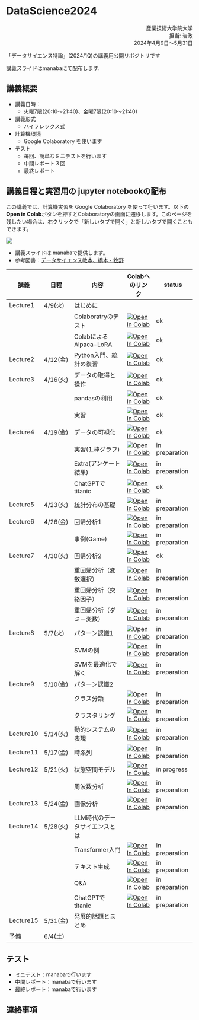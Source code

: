 # DataScience2024


<div dir='rtl'>
産業技術大学院大学</br>
担当: 岩政</br>
2024年4月9日～5月31日
</div>


「データサイエンス特論」(2024/1Q)の講義用公開リポジトリです

講義スライドはmanabaにて配布します.

## 講義概要

- 講義日時：
  - 火曜7限(20:10～21:40)、金曜7限(20:10～21:40)
- 講義形式
  - ハイフレックス式
- 計算機環境
  - Google Colaboratory を使います
- テスト
  - 毎回、簡単なミニテストを行います
  - 中間レポート３回
  - 最終レポート

## 講義日程と実習用の jupyter notebookの配布

この講義では、計算機実習を Google Colaboratory を使って行います。以下の**Open in Colab**ボタンを押すとColaboratoryの画面に遷移します。このページを残したい場合は、右クリックで「新しいタブで開く」と新しいタブで開くこともできます。

![](https://colab.research.google.com/assets/colab-badge.svg)


- 講義スライドは manabaで提供します。
- 参考図書：[データサイエンス教本、橋本・牧野](https://www.ohmsha.co.jp/book/9784274222900/)

|講義|日程|内容|Colabへのリンク|status|
|---|---|---|---|---|
|Lecture1|4/9(火) |はじめに||
|||Colaboratryのテスト| [![Open In Colab](https://colab.research.google.com/assets/colab-badge.svg)](https://colab.research.google.com/github/miwamasa/DataScience2023/blob/main/notebooks/lecture1.ipynb)|ok|
|||ColabによるAlpaca-LoRA| [![Open In Colab](https://colab.research.google.com/assets/colab-badge.svg)](https://colab.research.google.com/github/miwamasa/DataScience2023/blob/main/notebooks/lecture1_alpaca_lora.ipynb)|ok|
|Lecture2|4/12(金) |Python入門、統計の復習|[![Open In Colab](https://colab.research.google.com/assets/colab-badge.svg)](https://colab.research.google.com/github/miwamasa/DataScience2023/blob/main/notebooks/lecture2.ipynb)|ok|
|Lecture3|4/16(火) |データの取得と操作| [![Open In Colab](https://colab.research.google.com/assets/colab-badge.svg)](https://colab.research.google.com/github/miwamasa/DataScience2023/blob/main/notebooks/lecture4.ipynb)|ok|
|||pandasの利用| [![Open In Colab](https://colab.research.google.com/assets/colab-badge.svg)](https://colab.research.google.com/github/miwamasa/DataScience2023/blob/main/notebooks/lecture4_pandas.ipynb)|ok|
|||実習| [![Open In Colab](https://colab.research.google.com/assets/colab-badge.svg)](https://colab.research.google.com/github/miwamasa/DataScience2023/blob/main/notebooks/lecture4_practice.ipynb)|ok|
|Lecture4|4/19(金)|データの可視化| [![Open In Colab](https://colab.research.google.com/assets/colab-badge.svg)](https://colab.research.google.com/github/miwamasa/DataScience2023/blob/main/notebooks/lecture5_matplotlib.ipynb)|ok|
|||実習(1.棒グラフ)| [![Open In Colab](https://colab.research.google.com/assets/colab-badge.svg)](https://colab.research.google.com/github/miwamasa/DataScience2023/blob/main/notebooks/lecture5_extra_1.ipynb) |in preparation|
|||Extra(アンケート結果)|[![Open In Colab](https://colab.research.google.com/assets/colab-badge.svg)](https://colab.research.google.com/github/miwamasa/DataScience2023/blob/main/notebooks/aiit_query_process2023.ipynb) |in preparation|
|||ChatGPTでtitanic|[![Open In Colab](https://colab.research.google.com/assets/colab-badge.svg)](https://colab.research.google.com/github/miwamasa/DataScience2023/blob/main/notebooks/pandas_agent_sample.ipynb) |ok|
|Lecture5|4/23(火)|統計分布の基礎 |[![Open In Colab](https://colab.research.google.com/assets/colab-badge.svg)](https://colab.research.google.com/github/miwamasa/DataScience2023/blob/main/notebooks/lecture6.ipynb)|in preparation|
|Lecture6|4/26(金)|回帰分析1|[![Open In Colab](https://colab.research.google.com/assets/colab-badge.svg)](https://colab.research.google.com/github/miwamasa/DataScience2023/blob/main/notebooks/lecture7.ipynb)|in preparation|
|||事例(Game)|[![Open In Colab](https://colab.research.google.com/assets/colab-badge.svg)](https://colab.research.google.com/github/miwamasa/DataScience2023/blob/main/notebooks/lecture7_games.ipynb)|in preparation|
|Lecture7|4/30(火)|回帰分析2|[![Open In Colab](https://colab.research.google.com/assets/colab-badge.svg)](https://colab.research.google.com/github/miwamasa/DataScience2023/blob/main/notebooks/lecture8.ipynb)|ok|
|||重回帰分析（変数選択）|[![Open In Colab](https://colab.research.google.com/assets/colab-badge.svg)](https://colab.research.google.com/github/miwamasa/DataScience2023/blob/main/notebooks/lecture8_AIC.ipynb)|in preparation|
|||重回帰分析（交絡因子）|[![Open In Colab](https://colab.research.google.com/assets/colab-badge.svg)](https://colab.research.google.com/github/miwamasa/DataScience2023/blob/main/notebooks/lecture8_multiple_regression.ipynb)|in preparation|
|||重回帰分析（ダミー変数）|[![Open In Colab](https://colab.research.google.com/assets/colab-badge.svg)](https://colab.research.google.com/github/miwamasa/DataScience2023/blob/main/notebooks/lecture8_multi_reg_category.ipynb)|in preparation|
|Lecture8|5/7(火)|パターン認識1|[![Open In Colab](https://colab.research.google.com/assets/colab-badge.svg)](https://colab.research.google.com/github/miwamasa/DataScience2023/blob/main/notebooks/lecture9.ipynb)|in preparation|
|||SVMの例|[![Open In Colab](https://colab.research.google.com/assets/colab-badge.svg)](https://colab.research.google.com/github/miwamasa/DataScience2023/blob/main/notebooks/lecture9_SVM.ipynb)|in preparation|
|||SVMを最適化で解く|[![Open In Colab](https://colab.research.google.com/assets/colab-badge.svg)](https://colab.research.google.com/github/miwamasa/DataScience2023/blob/main/notebooks/lecture9_svm_optimize.ipynb)|in preparation|
|Lecture9|5/10(金)|パターン認識2|
|||クラス分類|[![Open In Colab](https://colab.research.google.com/assets/colab-badge.svg)](https://colab.research.google.com/github/miwamasa/DataScience2023/blob/main/notebooks/lecture10_classification.ipynb)|in preparation|
|||クラスタリング|[![Open In Colab](https://colab.research.google.com/assets/colab-badge.svg)](https://colab.research.google.com/github/miwamasa/DataScience2023/blob/main/notebooks/lecture10_clustering.ipynb)|in preparation|
|Lecture10|5/14(火)|動的システムの表現|[![Open In Colab](https://colab.research.google.com/assets/colab-badge.svg)](https://colab.research.google.com/github/miwamasa/DataScience2023/blob/main/notebooks/lecture11.ipynb)|in preparation|
|Lecture11|5/17(金)|時系列|[![Open In Colab](https://colab.research.google.com/assets/colab-badge.svg)](https://colab.research.google.com/github/miwamasa/DataScience2023/blob/main/notebooks/lecture12.ipynb)|in preparation|
|Lecture12|5/21(火)|状態空間モデル|[![Open In Colab](https://colab.research.google.com/assets/colab-badge.svg)](https://colab.research.google.com/github/miwamasa/DataScience2023/blob/main/notebooks/lecture13.ipynb)|in progress|
|||周波数分析|[![Open In Colab](https://colab.research.google.com/assets/colab-badge.svg)](https://colab.research.google.com/github/miwamasa/DataScience2023/blob/main/notebooks/lecture13_frequency.ipynb)|in preparation|
|Lecture13|5/24(金)|画像分析|[![Open In Colab](https://colab.research.google.com/assets/colab-badge.svg)](https://colab.research.google.com/github/miwamasa/DataScience2023/blob/main/notebooks/lecture14.ipynb)|in preparation|
|Lecture14|5/28(火)|LLM時代のデータサイエンスとは|
|||Transformer入門|[![Open In Colab](https://colab.research.google.com/assets/colab-badge.svg)](https://colab.research.google.com/github/miwamasa/DataScience2023/blob/main/notebooks/lec15_transformer_intro.ipynb)|in preparation|
|||テキスト生成|[![Open In Colab](https://colab.research.google.com/assets/colab-badge.svg)](https://colab.research.google.com/github/miwamasa/DataScience2023/blob/main/notebooks/lec15_transformer_textgeneration.ipynb)|in preparation|
|||Q&A|[![Open In Colab](https://colab.research.google.com/assets/colab-badge.svg)](https://colab.research.google.com/github/miwamasa/DataScience2023/blob/main/notebooks/lec15_transformer_qanda.ipynb)|in preparation|
|||ChatGPTでtitanic|[![Open In Colab](https://colab.research.google.com/assets/colab-badge.svg)](https://colab.research.google.com/github/miwamasa/DataScience2023/blob/main/notebooks/pandas_agent_sample.ipynb) |in preparation|
|Lecture15|5/31(金)|発展的話題とまとめ|
|予備|6/4(土)|


<!-- |Lecture3|4/13(水)|データの可視化| [![Open In Colab](https://colab.research.google.com/assets/colab-badge.svg)](https://colab.research.google.com/github/miwamasa/DataScience2022/blob/main/notebooks/lecture3_matplotlib.ipynb)|in_progress|
|Lecture4|4/16(土)|統計分布の基礎 |[![Open In Colab](https://colab.research.google.com/assets/colab-badge.svg)](https://colab.research.google.com/github/miwamasa/DataScience2022/blob/main/notebooks/lecture4.ipynb)|in_progress|
|Lecture5|4/20(水)|回帰分析1|[![Open In Colab](https://colab.research.google.com/assets/colab-badge.svg)](https://colab.research.google.com/github/miwamasa/DataScience2022/blob/main/notebooks/lecture5.ipynb)|in_progress|
|||重回帰分析|
|Lecture6|4/23(土)|回帰分析2|
|Lecture7|4/27(水)|パターン認識1|[![Open In Colab](https://colab.research.google.com/assets/colab-badge.svg)](https://colab.research.google.com/github/miwamasa/DataScience2022/blob/main/notebooks/lecture7.ipynb)|in_progress|
|||SVM|[![Open In Colab](https://colab.research.google.com/assets/colab-badge.svg)](https://colab.research.google.com/github/miwamasa/DataScience2022/blob/main/notebooks/lecture7_SVM.ipynb)|in_progress|
|Lecture8|4/30(土)|パターン認識2|[![Open In Colab](https://colab.research.google.com/assets/colab-badge.svg)](https://colab.research.google.com/github/miwamasa/DataScience2022/blob/main/notebooks/lecture8.ipynb)|in_progress| -->

## テスト
- ミニテスト：manabaで行います
- 中間レポート：manabaで行います
- 最終レポート：manabaで行います

## 連絡事項

<!-- - report1の例：[![Open In Colab](https://colab.research.google.com/assets/colab-badge.svg)](https://colab.research.google.com/github/miwamasa/DataScience2023/blob/main/notebooks/2023report1_sample.ipynb)

- report2の例：[![Open In Colab](https://colab.research.google.com/assets/colab-badge.svg)](https://colab.research.google.com/github/miwamasa/DataScience2023/blob/main/notebooks/2023report2_sample.ipynb) -->


